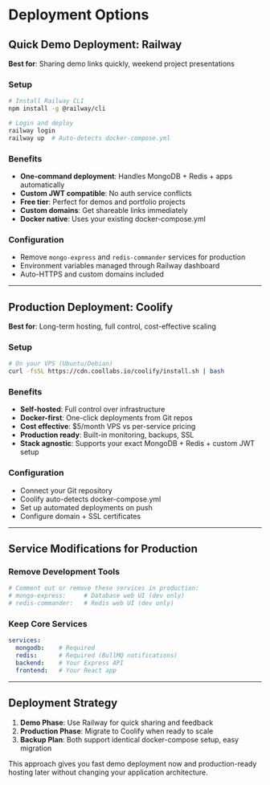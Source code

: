 # Deployment Options

## Quick Demo Deployment: Railway

**Best for**: Sharing demo links quickly, weekend project presentations

### Setup
```bash
# Install Railway CLI
npm install -g @railway/cli

# Login and deploy
railway login
railway up  # Auto-detects docker-compose.yml
```

### Benefits
- **One-command deployment**: Handles MongoDB + Redis + apps automatically
- **Custom JWT compatible**: No auth service conflicts
- **Free tier**: Perfect for demos and portfolio projects  
- **Custom domains**: Get shareable links immediately
- **Docker native**: Uses your existing docker-compose.yml

### Configuration
- Remove `mongo-express` and `redis-commander` services for production
- Environment variables managed through Railway dashboard
- Auto-HTTPS and custom domains included

---

## Production Deployment: Coolify

**Best for**: Long-term hosting, full control, cost-effective scaling

### Setup
```bash
# On your VPS (Ubuntu/Debian)
curl -fsSL https://cdn.coollabs.io/coolify/install.sh | bash
```

### Benefits
- **Self-hosted**: Full control over infrastructure
- **Docker-first**: One-click deployments from Git repos
- **Cost effective**: $5/month VPS vs per-service pricing
- **Production ready**: Built-in monitoring, backups, SSL
- **Stack agnostic**: Supports your exact MongoDB + Redis + custom JWT setup

### Configuration
- Connect your Git repository
- Coolify auto-detects docker-compose.yml
- Set up automated deployments on push
- Configure domain + SSL certificates

---

## Service Modifications for Production

### Remove Development Tools
```yaml
# Comment out or remove these services in production:
# mongo-express:     # Database web UI (dev only)
# redis-commander:   # Redis web UI (dev only)
```

### Keep Core Services
```yaml
services:
  mongodb:    # Required
  redis:      # Required (BullMQ notifications)
  backend:    # Your Express API
  frontend:   # Your React app
```

---

## Deployment Strategy

1. **Demo Phase**: Use Railway for quick sharing and feedback
2. **Production Phase**: Migrate to Coolify when ready to scale
3. **Backup Plan**: Both support identical docker-compose setup, easy migration

This approach gives you fast demo deployment now and production-ready hosting later without changing your application architecture.
